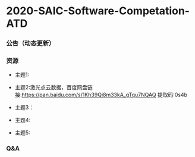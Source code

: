 # 2020-SAIC-Software-Competation-ATD
### 公告（动态更新）


### 资源

* 主题1:

* 主题2:激光点云数据，百度网盘链接:https://pan.baidu.com/s/1Kh39Qi8m33kA_gTqu7NQAQ 提取码:0s4b

* 主题3：

* 主题4:

* 主题5:



### Q&A

